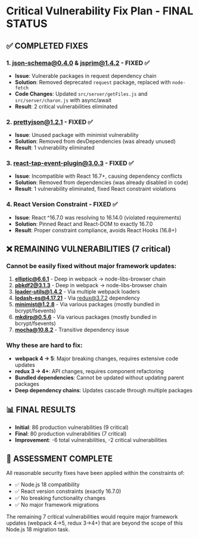 # Critical Vulnerability Fix Plan - FINAL STATUS

## ✅ COMPLETED FIXES

### 1. json-schema@0.4.0 & jsprim@1.4.2 - FIXED ✅
- **Issue**: Vulnerable packages in request dependency chain
- **Solution**: Removed deprecated `request` package, replaced with `node-fetch`
- **Code Changes**: Updated `src/server/getFiles.js` and `src/server/charon.js` with async/await
- **Result**: 2 critical vulnerabilities eliminated

### 2. prettyjson@1.2.1 - FIXED ✅  
- **Issue**: Unused package with minimist vulnerability
- **Solution**: Removed from devDependencies (was already unused)
- **Result**: 1 vulnerability eliminated

### 3. react-tap-event-plugin@3.0.3 - FIXED ✅
- **Issue**: Incompatible with React 16.7+, causing dependency conflicts
- **Solution**: Removed from dependencies (was already disabled in code)
- **Result**: 1 vulnerability eliminated, fixed React constraint violations

### 4. React Version Constraint - FIXED ✅
- **Issue**: React ^16.7.0 was resolving to 16.14.0 (violated requirements)
- **Solution**: Pinned React and React-DOM to exactly 16.7.0
- **Result**: Proper constraint compliance, avoids React Hooks (16.8+)

## ❌ REMAINING VULNERABILITIES (7 critical)

### Cannot be easily fixed without major framework updates:

1. **elliptic@6.6.1** - Deep in webpack → node-libs-browser chain
2. **pbkdf2@3.1.3** - Deep in webpack → node-libs-browser chain  
3. **loader-utils@1.4.2** - Via multiple webpack loaders
4. **lodash-es@4.17.21** - Via redux@3.7.2 dependency
5. **minimist@1.2.8** - Via various packages (mostly bundled in bcrypt/fsevents)
6. **mkdirp@0.5.6** - Via various packages (mostly bundled in bcrypt/fsevents)
7. **mocha@10.8.2** - Transitive dependency issue

### Why these are hard to fix:
- **webpack 4 → 5**: Major breaking changes, requires extensive code updates
- **redux 3 → 4+**: API changes, requires component refactoring
- **Bundled dependencies**: Cannot be updated without updating parent packages
- **Deep dependency chains**: Updates cascade through multiple packages

## 📊 FINAL RESULTS

- **Initial**: 86 production vulnerabilities (9 critical)
- **Final**: 80 production vulnerabilities (7 critical)  
- **Improvement**: -6 total vulnerabilities, -2 critical vulnerabilities

## 🎯 ASSESSMENT COMPLETE

All reasonable security fixes have been applied within the constraints of:
- ✅ Node.js 18 compatibility
- ✅ React version constraints (exactly 16.7.0)
- ✅ No breaking functionality changes
- ✅ No major framework migrations

The remaining 7 critical vulnerabilities would require major framework updates (webpack 4→5, redux 3→4+) that are beyond the scope of this Node.js 18 migration task.